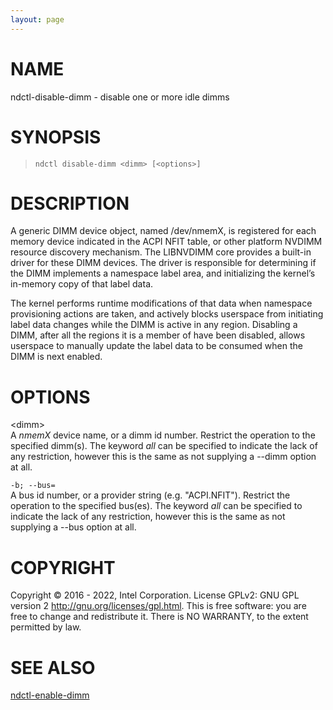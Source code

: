 ```yaml
---
layout: page
---
```


# NAME

ndctl-disable-dimm - disable one or more idle dimms

# SYNOPSIS

>     ndctl disable-dimm <dimm> [<options>]

# DESCRIPTION

A generic DIMM device object, named /dev/nmemX, is registered for each
memory device indicated in the ACPI NFIT table, or other platform NVDIMM
resource discovery mechanism. The LIBNVDIMM core provides a built-in
driver for these DIMM devices. The driver is responsible for determining
if the DIMM implements a namespace label area, and initializing the
kernel’s in-memory copy of that label data.

The kernel performs runtime modifications of that data when namespace
provisioning actions are taken, and actively blocks userspace from
initiating label data changes while the DIMM is active in any region.
Disabling a DIMM, after all the regions it is a member of have been
disabled, allows userspace to manually update the label data to be
consumed when the DIMM is next enabled.

# OPTIONS

\<dimm>  
A *nmemX* device name, or a dimm id number. Restrict the operation to
the specified dimm(s). The keyword *all* can be specified to indicate
the lack of any restriction, however this is the same as not supplying a
--dimm option at all.

`-b; --bus=`  
A bus id number, or a provider string (e.g. "ACPI.NFIT"). Restrict the
operation to the specified bus(es). The keyword *all* can be specified
to indicate the lack of any restriction, however this is the same as not
supplying a --bus option at all.

# COPYRIGHT

Copyright © 2016 - 2022, Intel Corporation. License GPLv2: GNU GPL
version 2 <http://gnu.org/licenses/gpl.html>. This is free software: you
are free to change and redistribute it. There is NO WARRANTY, to the
extent permitted by law.

# SEE ALSO

[ndctl-enable-dimm](ndctl-enable-dimm)
